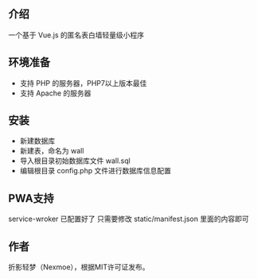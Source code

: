 ## 介绍
一个基于 Vue.js 的匿名表白墙轻量级小程序

## 环境准备
- 支持 PHP 的服务器，PHP7以上版本最佳
- 支持 Apache 的服务器

## 安装
- 新建数据库
- 新建表，命名为 wall
- 导入根目录初始数据库文件 wall.sql
- 编辑根目录 config.php 文件进行数据库信息配置

## PWA支持
service-wroker 已配置好了
只需要修改 static/manifest.json 里面的内容即可

## 作者
折影轻梦（Nexmoe），根据MIT许可证发布。